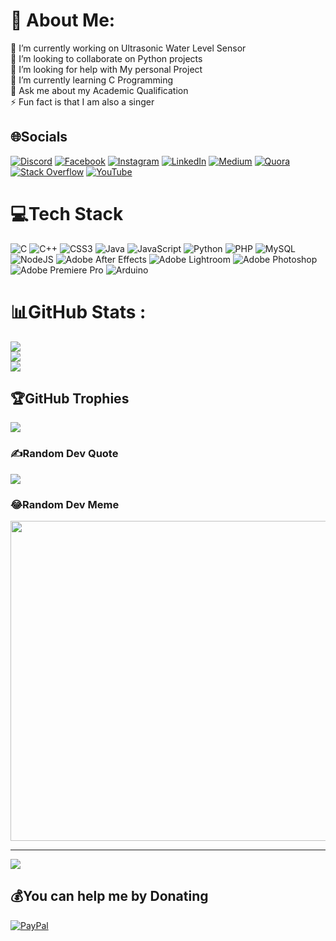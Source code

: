 # 💫 About Me:
🔭 I’m currently working on Ultrasonic Water Level Sensor <br>👯 I’m looking to collaborate on  Python projects<br>🤝 I’m looking for help with My personal Project<br>🌱 I’m currently learning C Programming<br>💬 Ask me about my Academic Qualification<br>⚡ Fun fact is that I am also a singer
## 🌐Socials
[![Discord](https://img.shields.io/badge/Discord-%237289DA.svg?logo=discord&logoColor=white)](htttps://discord.gg/robert.d_10#0087) [![Facebook](https://img.shields.io/badge/Facebook-%231877F2.svg?logo=Facebook&logoColor=white)](https://facebook.com/Shalin-Chakraborty) [![Instagram](https://img.shields.io/badge/Instagram-%23E4405F.svg?logo=Instagram&logoColor=white)](https://instagram.com/shalin.c_10) [![LinkedIn](https://img.shields.io/badge/LinkedIn-%230077B5.svg?logo=linkedin&logoColor=white)](https://linkedin.com/in/shalin-chakraborty) [![Medium](https://img.shields.io/badge/Medium-12100E?logo=medium&logoColor=white)](https://medium.com/@@shalinc06) [![Quora](https://img.shields.io/badge/Quora-%23B92B27.svg?logo=Quora&logoColor=white)](https://quora.com/profile/Shalin-Chakraborty) [![Stack Overflow](https://img.shields.io/badge/-Stackoverflow-FE7A16?logo=stack-overflow&logoColor=white)](https://stackoverflow.com/users/shalin-chakraborty) [![YouTube](https://img.shields.io/badge/YouTube-%23FF0000.svg?logo=YouTube&logoColor=white)](https://youtube.com/c/@shalinchakraborty672) 

# 💻Tech Stack
![C](https://img.shields.io/badge/c-%2300599C.svg?style=flat&logo=c&logoColor=white) ![C++](https://img.shields.io/badge/c++-%2300599C.svg?style=flat&logo=c%2B%2B&logoColor=white) ![CSS3](https://img.shields.io/badge/css3-%231572B6.svg?style=flat&logo=css3&logoColor=white) ![Java](https://img.shields.io/badge/java-%23ED8B00.svg?style=flat&logo=java&logoColor=white) ![JavaScript](https://img.shields.io/badge/javascript-%23323330.svg?style=flat&logo=javascript&logoColor=%23F7DF1E) ![Python](https://img.shields.io/badge/python-3670A0?style=flat&logo=python&logoColor=ffdd54) ![PHP](https://img.shields.io/badge/php-%23777BB4.svg?style=flat&logo=php&logoColor=white) ![MySQL](https://img.shields.io/badge/mysql-%2300f.svg?style=flat&logo=mysql&logoColor=white) ![NodeJS](https://img.shields.io/badge/node.js-6DA55F?style=flat&logo=node.js&logoColor=white) ![Adobe After Effects](https://img.shields.io/badge/Adobe%20After%20Effects-9999FF.svg?style=flat&logo=Adobe%20After%20Effects&logoColor=white) ![Adobe Lightroom](https://img.shields.io/badge/Adobe%20Lightroom-31A8FF.svg?style=flat&logo=Adobe%20Lightroom&logoColor=white) ![Adobe Photoshop](https://img.shields.io/badge/adobephotoshop-%2331A8FF.svg?style=flat&logo=adobephotoshop&logoColor=white) ![Adobe Premiere Pro](https://img.shields.io/badge/Adobe%20Premiere%20Pro-9999FF.svg?style=flat&logo=Adobe%20Premiere%20Pro&logoColor=white) ![Arduino](https://img.shields.io/badge/-Arduino-00979D?style=flat&logo=Arduino&logoColor=white)
# 📊GitHub Stats :
![](https://github-readme-stats.vercel.app/api?username=Shalin-Chakraborty&theme=nightowl&hide_border=true&include_all_commits=true&count_private=true)<br/>
![](https://github-readme-streak-stats.herokuapp.com/?user=Shalin-Chakraborty&theme=nightowl&hide_border=true)<br/>
![](https://github-readme-stats.vercel.app/api/top-langs/?username=Shalin-Chakraborty&theme=nightowl&hide_border=true&include_all_commits=true&count_private=true&layout=compact)

## 🏆GitHub Trophies
![](https://github-trophies.vercel.app/?username=Shalin-Chakraborty&theme=darkhub&no-frame=false&no-bg=false&margin-w=4)

### ✍️Random Dev Quote
![](https://quotes-github-readme.vercel.app/api?type=horizontal&theme=dark)

### 😂Random Dev Meme
<img src="https://random-memer.herokuapp.com/" width="512px"/>

---
[![](https://visitcount.itsvg.in/api?id=Shalin-Chakraborty&icon=5&color=12)](https://visitcount.itsvg.in)

  ## 💰You can help me by Donating
  [![PayPal](https://img.shields.io/badge/PayPal-00457C?style=for-the-badge&logo=paypal&logoColor=white)](https://paypal.me/@ShalinChakraborty) 

  <!-- Proudly created with GPRM ( https://gprm.itsvg.in ) -->
  
